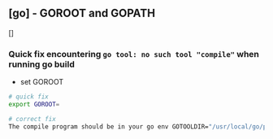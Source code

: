 ## [go] - GOROOT and GOPATH

[]
### Quick fix encountering `go tool: no such tool "compile"` when running go build
* set GOROOT

```bash
# quick fix
export GOROOT=

# correct fix
The compile program should be in your go env GOTOOLDIR="/usr/local/go/pkg/tool/linux_amd64" directory. If not, download Go, delete /usr/local/go, and reinstall Go.

```